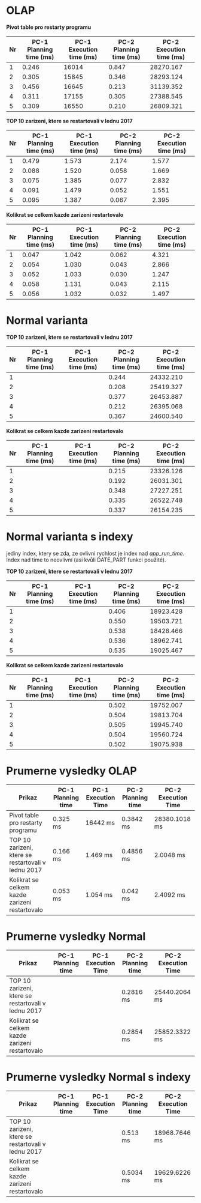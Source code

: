 # OLAP
**Pivot table pro restarty programu**

Nr | PC-1 Planning time (ms) | PC-1 Execution time (ms) | PC-2 Planning time (ms) | PC-2 Execution time (ms) |
--- | ------------------ | ------------------ | --- | ---
1 | 0.246 | 16014 | 0.847 | 28270.167 |
2 | 0.305 | 15845 | 0.346 | 28293.124 |
3 | 0.456 | 16645 | 0.213 | 31139.352 |
4 | 0.311 | 17155 | 0.305 | 27388.545 |
5 | 0.309 | 16550 | 0.210 | 26809.321 |

**TOP 10 zarizeni, ktere se restartovali v lednu 2017** 

Nr | PC-1 Planning time (ms) | PC-1 Execution time (ms) | PC-2 Planning time (ms) | PC-2 Execution time (ms) |
--- | ------------------ | ------------------ | --- | ---
1 | 0.479 | 1.573 | 2.174 | 1.577 |
2 | 0.088 | 1.520 | 0.058 | 1.669 |
3 | 0.075 | 1.385 | 0.077 | 2.832 |
4 | 0.091 | 1.479 | 0.052 | 1.551 |
5 | 0.095 | 1.387 | 0.067 | 2.395 |

**Kolikrat se celkem kazde zarizeni restartovalo**

Nr | PC-1 Planning time (ms) | PC-1 Execution time (ms) | PC-2 Planning time (ms) | PC-2 Execution time (ms) |
--- | ------------------ | ------------------ | --- | ---
1 | 0.047 | 1.042 | 0.062 | 4.321 |
2 | 0.054 | 1.030 | 0.043 | 2.866 |
3 | 0.052 | 1.033 | 0.030 | 1.247 |
4 | 0.058 | 1.131 | 0.043 | 2.115 |
5 | 0.056 | 1.032 | 0.032 | 1.497 |

# Normal varianta

**TOP 10 zarizeni, ktere se restartovali v lednu 2017**

Nr | PC-1 Planning time (ms) | PC-1 Execution time (ms) | PC-2 Planning time (ms) | PC-2 Execution time (ms) |
--- | ------------------ | ------------------ | --- | ---
1 |  |  | 0.244	| 24332.210 |
2 |  |  | 0.208 | 25419.327 |
3 |  |  | 0.377 | 26453.887 |
4 |  |  | 0.212 | 26395.068 |
5 |  |  | 0.367 | 24600.540 |

**Kolikrat se celkem kazde zarizeni restartovalo**

Nr | PC-1 Planning time (ms) | PC-1 Execution time (ms) | PC-2 Planning time (ms) | PC-2 Execution time (ms) |
--- | ------------------ | ------------------ | --- | ---
1 |  |  | 0.215 | 23326.126 |
2 |  |  | 0.192 | 26031.301 |
3 |  |  | 0.348 | 27227.251 |
4 |  |  | 0.335 | 26522.748 |
5 |  |  | 0.337 | 26154.235 |

# Normal varianta s indexy

jediny index, ktery se zda, ze ovlivni rychlost je index nad *app_run_time*. Index nad time to neovlivní (asi kvůli DATE_PART funkci použité).

**TOP 10 zarizeni, ktere se restartovali v lednu 2017**

Nr | PC-1 Planning time (ms) | PC-1 Execution time (ms) | PC-2 Planning time (ms) | PC-2 Execution time (ms) |
--- | ------------------ | ------------------ | --- | ---
1 |  |  | 0.406	| 18923.428 |
2 |  |  | 0.550 | 19503.721 |
3 |  |  | 0.538 | 18428.466 |
4 |  |  | 0.536 | 18962.741 |
5 |  |  | 0.535 | 19025.467 |

**Kolikrat se celkem kazde zarizeni restartovalo**

Nr | PC-1 Planning time (ms) | PC-1 Execution time (ms) | PC-2 Planning time (ms) | PC-2 Execution time (ms) |
--- | ------------------ | ------------------ | --- | ---
1 |  |  | 0.502  | 19752.007 |
2 |  |  | 0.504  | 19813.704 |
3 |  |  | 0.505 | 19945.740 |
4 |  |  | 0.504 | 19560.724 |
5 |  |  | 0.502 | 19075.938 |

# Prumerne vysledky OLAP

Prikaz | PC-1 Planning time | PC-1 Execution Time | PC-2 Planning time | PC-2 Execution Time |
--- | --- | --- | --- | ---
Pivot table pro restarty programu | 0.325 ms | 16442 ms | 0.3842 ms | 28380.1018 ms |
TOP 10 zarizeni, ktere se restartovali v lednu 2017 | 0.166 ms | 1.469 ms | 0.4856 ms | 2.0048 ms |
Kolikrat se celkem kazde zarizeni restartovalo | 0.053 ms | 1.054 ms | 0.042 ms | 2.4092 ms |

# Prumerne vysledky Normal

Prikaz | PC-1 Planning time | PC-1 Execution Time | PC-2 Planning time | PC-2 Execution Time |
--- | --- | --- | --- | ---
TOP 10 zarizeni, ktere se restartovali v lednu 2017 |  |  | 0.2816 ms | 25440.2064 ms | 
Kolikrat se celkem kazde zarizeni restartovalo |  |  | 0.2854 ms | 25852.3322 ms | 

# Prumerne vysledky Normal s indexy

Prikaz | PC-1 Planning time | PC-1 Execution Time | PC-2 Planning time | PC-2 Execution Time |
--- | --- | --- | --- | ---
TOP 10 zarizeni, ktere se restartovali v lednu 2017 |  |  | 0.513 ms | 18968.7646 ms | 
Kolikrat se celkem kazde zarizeni restartovalo |  |  | 0.5034 ms | 19629.6226 ms | 
